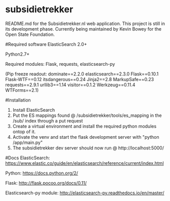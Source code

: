 # subsidietrekker
README.md for the Subsidietrekker.nl web application. This project is still in its development phase. 
Currently being maintained by Kevin Bowey for the Open State Foundation.


#Required software
ElasticSearch 2.0+

Python2.7+

Required modules: Flask, requests, elasticsearch-py

(Pip freeze readout:
dominate==2.2.0
elasticsearch==2.3.0
Flask==0.10.1
Flask-WTF==0.12
itsdangerous==0.24
Jinja2==2.8
MarkupSafe==0.23
requests==2.9.1
urllib3==1.14
visitor==0.1.2
Werkzeug==0.11.4
WTForms==2.1)

#Installation
1. Install ElasticSearch
2. Put the ES mappings found @ /subsidietrekker/tools/es_mapping in the /sub/ index through a put request
3. Create a virtual environment and install the required python modules ontop of it.
4. Activate the venv and start the flask development server with "python <path>/app/main.py"
5. The subsidietrekker dev server should now run @ http://localhost:5000/

#Docs
ElasticSearch: https://www.elastic.co/guide/en/elasticsearch/reference/current/index.html

Python: https://docs.python.org/2/

Flask: http://flask.pocoo.org/docs/0.11/

Elasticsearch-py module: http://elasticsearch-py.readthedocs.io/en/master/
